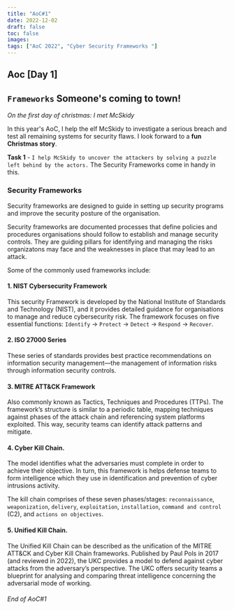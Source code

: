 ```yaml
---
title: "AoC#1"
date: 2022-12-02
draft: false
toc: false
images:
tags: ["AoC 2022", "Cyber Security Frameworks "]
---
```


## Aoc [Day 1]
## ```Frameworks``` Someone's coming to town!

*On the first day of christmas: I met McSkidy*

In this year's AoC, I help the elf McSkidy to investigate a serious breach and test all remaining systems for security flaws.
I look forward to a **fun Christmas story**.

**Task 1** - `I help McSkidy to uncover the attackers by solving a puzzle left behind by the actors.` 
The Security Frameworks come in handy in this.

### Security Frameworks
Security frameworks are designed to guide in setting up security programs and improve the security posture of the organisation.

Security frameworks are documented processes that define policies and procedures organisations should follow to establish and manage security controls. They are guiding pillars for identifying and managing the risks organizatons may face and the weaknesses in place that may lead to an attack.

Some of the commonly used frameworks include:

#### 1. NIST Cybersecurity Framework

This security Framework is developed by the National Institute of Standards and Technology (NIST), and it provides detailed guidance for organisations to manage and reduce cybersecurity risk. The framework focuses on five essential functions: `Identify` -> `Protect` -> `Detect` -> `Respond` -> `Recover`. 

#### 2. ISO 27000 Series

These series of standards provides best practice recommendations on information security management—the management of information risks through information security controls.

#### 3. MITRE ATT&CK Framework
Also commonly known as Tactics, Techniques and Procedures (TTPs). The framework’s structure is similar to a periodic table, mapping techniques against phases of the attack chain and referencing system platforms exploited. This way, security teams can identify attack patterns and mitigate.

#### 4. Cyber Kill Chain.

The model identifies what the adversaries must complete in order to achieve their objective. In turn, this framework is helps defense teams to form intelligence which they use in identification and prevention of cyber intrusions activity.

The kill chain comprises of these seven phases/stages: `reconnaissance`, `weaponization`, `delivery`, `exploitation`, `installation`, `command and control` (C2), and `actions on objectives`.

#### 5. Unified Kill Chain.

The Unified Kill Chain can be described as the unification of the MITRE ATT&CK and Cyber Kill Chain frameworks. Published by Paul Pols in 2017 (and reviewed in 2022), the UKC provides a model to defend against cyber attacks from the adversary’s perspective. The UKC offers security teams a blueprint for analysing and comparing threat intelligence concerning the adversarial mode of working.


###### End of AoC#1
